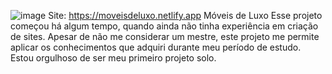 ![image](https://github.com/user-attachments/assets/1bb7f148-46d1-441c-9532-24e657dd4513)
Site: https://moveisdeluxo.netlify.app
Móveis de Luxo 
Esse projeto começou há algum tempo, quando ainda não tinha experiência em criação de sites. Apesar de não me considerar um mestre,
este projeto me permite aplicar os conhecimentos que adquiri durante meu período de estudo. Estou orgulhoso de ser meu primeiro projeto solo.
